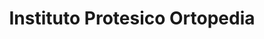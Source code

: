 ---
title: "Instituto Protesico Ortopedia"
url: /posadas/instituto-protesico-ortopedia/
shop: Sanitätshaus
---